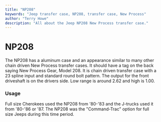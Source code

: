 ```yaml
---
title: "NP208"
keywords: "Jeep transfer case, NP208, transfer case, New Process"
author: "Terry Howe"
description: "All about the Jeep NP208 New Process transfer case."
---
```

# NP208

The NP208 has a aluminum case and an appearance similar to many other chain driven New Process transfer cases. It should have a tag on the back saying New Process Gear, Model 208. It is chain driven transfer case with a 23 spline input and standard round bolt pattern. The output for the front driveshaft is on the drivers side. Low range is around 2.62 and high is 1.00.

### Usage

Full size Cherokees used the NP208 from '80-'83 and the J-trucks used it from '80-'86 or '87. The NP208 was the "Command-Trac" option for full size Jeeps during this time period.